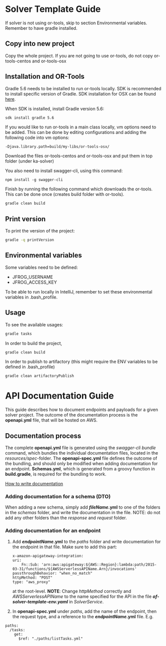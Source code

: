 # Solver Template Guide 

If solver is not using or-tools, skip to section Environmental variables. Remember to have gradle installed.

## Copy into new project

Copy the whole project. If you are not going to use or-tools, do not copy or-tools-centos and or-tools-osx

## Installation and OR-Tools

Gradle 5.6 needs to be installed to run or-tools locally. SDK is recommended to install specific version of Gradle. SDK installation for OSX can be found [here](https://sdkman.io/install). 

When SDK is installed, install Gradle version 5.6:

```bash
sdk install gradle 5.6
```

If you would like to run or-tools in a main class locally, vm options need to be added. This can be done by editing configurations and adding the following code into vm options: 

```
-Djava.library.path=build/my-libs/or-tools-osx/
```

Download the files or-tools-centos and or-tools-osx and put them in top folder (under ka-solver)

You also need to install swagger-cli, using this command:

```
npm install -g swagger-cli
```

Finish by running the following command which downloads the or-tools. This can be done once (creates build folder with or-tools).

```bash
gradle clean build
``` 

## Print version
To print the version of the project:
```bash
gradle -q printVersion
``` 

## Environmental variables

Some variables need to be defined:

* JFROG_USERNAME
* JFROG_ACCESS_KEY

To be able to run locally in IntelliJ, remember to set these environmental variables in .bash_profile.

## Usage

To see the available usages:

```bash
gradle tasks
```

In order to build the project, 

```bash
gradle clean build
``` 

In order to publish to artifactory (this might require the ENV variables to be defined in .bash_profile)

```bash
gradle clean artifactoryPublish
``` 
# API Documentation Guide
This guide describes how to document endpoints and payloads for a given solver project. 
The outcome of the documentation process is the **openapi.yml** file, that will be hosted on AWS.

## Documentation process

The complete **openapi.yml** file is generated using the *swagger-cli bundle* command, which bundles the individual documentation files, located in the *resources/spec*-folder. 
The **openapi-spec.yml** file defines the outcome of the bundling, and should only be modified when adding documentation for an endpoint.
**Schemas.yml**, which is generated from a groovy function in **build.gradle**, is required for the bundling to work.


[How to write documentation](https://swagger.io/specification/)

### Adding documentation for a schema (DTO)
When adding a new schema, simply add **_fileName_.yml** to one of the folders in the *schemas* folder, and write the documentation in the file. 
NOTE: do not add any other folders than the _response_ and _request_ folder. 

### Adding documentation for an endpoint
1. Add **_endpointName_.yml** to the *paths* folder and write documentation for the endpoint in that file. Make sure to add this part: 

    ```
    x-amazon-apigateway-integration:
    uri:
        Fn::Sub: 'arn:aws:apigateway:${AWS::Region}:lambda:path/2015-03-31/functions/${AWSServerlessAPIName.Arn}/invocations'
    passthroughBehavior: "when_no_match"
    httpMethod: "POST"
    type: "aws_proxy"
    ```
    at the root-level. **NOTE**: Change _httpMethod_ correctly and _AWSServerlessAPIName_ to the name specified for the API in the file **_of-solver-template-env.yaml_** in _SolverService_.

2. In **openapi-spec.yml** under *paths*, add the name of the endpoint, then the request type, and a reference to the **_endpointName_.yml** file. E.g. 
```
paths:
  /tasks:
    get:
      $ref: "./paths/listTasks.yml"
```

